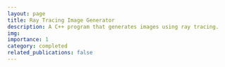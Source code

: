```yaml
---
layout: page
title: Ray Tracing Image Generator
description: A C++ program that generates images using ray tracing.
img:
importance: 1
category: completed
related_publications: false
---
```

